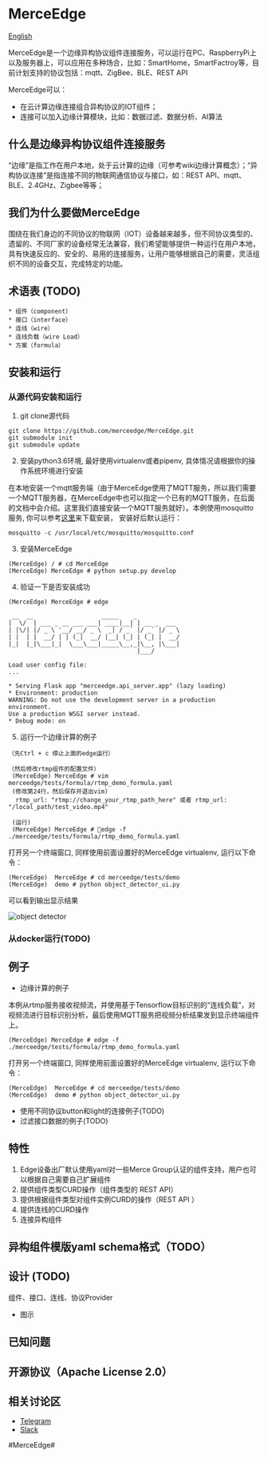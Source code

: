 # MerceEdge

[English](https://github.com/merceedge/MerceEdge/blob/master/README.md)


MerceEdge是一个边缘异构协议组件连接服务，可以运行在PC、RaspberryPi上以及服务器上，可以应用在多种场合，比如：SmartHome，SmartFactroy等，目前计划支持的协议包括：mqtt、ZigBee、BLE、REST API

MerceEdge可以：
* 在云计算边缘连接组合异构协议的IOT组件；
* 连接可以加入边缘计算模块，比如：数据过滤、数据分析、AI算法

## 什么是边缘异构协议组件连接服务

“边缘”是指工作在用户本地，处于云计算的边缘（可参考wiki边缘计算概念）；“异构协议连接”是指连接不同的物联网通信协议与接口，如：REST API、mqtt、BLE、2.4GHz、Zigbee等等；


## 我们为什么要做MerceEdge

围绕在我们身边的不同协议的物联网（IOT）设备越来越多，但不同协议类型的、遗留的、不同厂家的设备经常无法兼容，我们希望能够提供一种运行在用户本地，具有快速反应的、安全的、易用的连接服务，让用户能够根据自己的需要，灵活组织不同的设备交互，完成特定的功能。

## 术语表 (TODO)

    * 组件（component）
    * 接口（interface）
    * 连线（wire）
    * 连线负载（wire Load）
    * 方案（formula）


## 安装和运行
  ### 从源代码安装和运行
  1. git clone源代码

    git clone https://github.com/merceedge/MerceEdge.git
    git submodule init
    git submodule update

  2. 安装python3.6环境, 最好使用virtualenv或者pipenv, 具体情况请根据你的操作系统环境进行安装

在本地安装一个mqtt服务端（由于MerceEdge使用了MQTT服务，所以我们需要一个MQTT服务器，在MerceEdge中也可以指定一个已有的MQTT服务，在后面的文档中会介绍。这里我们直接安装一个MQTT服务就好）。本例使用mosquitto服务,  你可以参考[这里](https://mosquitto.org/download/)来下载安装， 安装好后默认运行：


    mosquitto -c /usr/local/etc/mosquitto/mosquitto.conf


  3. 安装MerceEdge

    (MerceEdge) / # cd MerceEdge
    (MerceEdge) MerceEdge # python setup.py develop




  4. 验证一下是否安装成功
   
    (MerceEdge) MerceEdge # edge

     __  __                   _____    _            
    |  \/  | ___ _ __ ___ ___| ____|__| | __ _  ___ 
    | |\/| |/ _ \ '__/ __/ _ \  _| / _` |/ _` |/ _ \
    | |  | |  __/ | | (_|  __/ |__| (_| | (_| |  __/
    |_|  |_|\___|_|  \___\___|_____\__,_|\__, |\___|
                                        |___/      

    Load user config file: 
    ...

    * Serving Flask app "merceedge.api_server.app" (lazy loading)
    * Environment: production
    WARNING: Do not use the development server in a production environment.
    Use a production WSGI server instead.
    * Debug mode: on



  5. 运行一个边缘计算的例子
   
    （先Ctrl + c 停止上面的edge运行）

    （然后修改rtmp组件的配置文件）
     (MerceEdge) MerceEdge # vim merceedge/tests/formula/rtmp_demo_formula.yaml
     (修改第24行，然后保存并退出vim)
      rtmp_url: "rtmp://change_your_rtmp_path_here" 或者 rtmp_url: "/local_path/test_video.mp4"

     (运行)
     (MerceEdge) MerceEdge # edge -f ./merceedge/tests/formula/rtmp_demo_formula.yaml

打开另一个终端窗口, 同样使用前面设置好的MerceEdge virtualenv, 运行以下命令：

    (MerceEdge)  MerceEdge # cd merceedge/tests/demo 
    (MerceEdge)  demo # python object_detector_ui.py

  可以看到输出显示结果
  
  ![object detector](https://merceedge.oss-cn-hongkong.aliyuncs.com/object_detection_demo_record.gif)


### 从docker运行(TODO)

## 例子
  * 边缘计算的例子

  本例从rtmp服务接收视频流，并使用基于Tensorflow目标识别的“连线负载”，对视频流进行目标识别分析，最后使用MQTT服务把视频分析结果发到显示终端组件上。


    (MerceEdge) MerceEdge # edge -f ./merceedge/tests/formula/rtmp_demo_formula.yaml

打开另一个终端窗口, 同样使用前面设置好的MerceEdge virtualenv, 运行以下命令：

    (MerceEdge)  MerceEdge # cd merceedge/tests/demo 
    (MerceEdge)  demo # python object_detector_ui.py

  * 使用不同协议button和light的连接例子(TODO)
  * 过滤接口数据的例子(TODO)
  


## 特性
1. Edge设备出厂默认使用yaml对一些Merce Group认证的组件支持，用户也可以根据自己需要自己扩展组件
2. 提供组件类型CURD操作（组件类型的 REST API）
3. 提供根据组件类型对组件实例CURD的操作（REST API ）
4. 提供连线的CURD操作
5. 连接异构组件



## 异构组件模版yaml schema格式（TODO）
## 设计 (TODO)

组件、接口、连线、协议Provider

* 图示
## 已知问题
## 开源协议（Apache License 2.0）
## 相关讨论区
* [Telegram](https://t.me/joinchat/AC9xSxWoAgXjLnBuQPFDqw)
* [Slack](https://merceedgecommunity.slack.com/archives/CFNQ62K6Y)

#MerceEdge#

